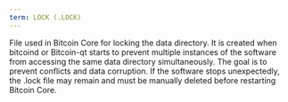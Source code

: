 ```yaml
---
term: LOCK (.LOCK)
---
```


File used in Bitcoin Core for locking the data directory. It is created when bitcoind or Bitcoin-qt starts to prevent multiple instances of the software from accessing the same data directory simultaneously. The goal is to prevent conflicts and data corruption. If the software stops unexpectedly, the .lock file may remain and must be manually deleted before restarting Bitcoin Core.